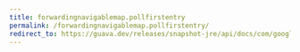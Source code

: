 ```yaml
---
title: forwardingnavigablemap.pollfirstentry
permalink: /forwardingnavigablemap.pollfirstentry/
redirect_to: https://guava.dev/releases/snapshot-jre/api/docs/com/google/common/collect/ForwardingNavigableMap.html#pollFirstEntry--
---
```

